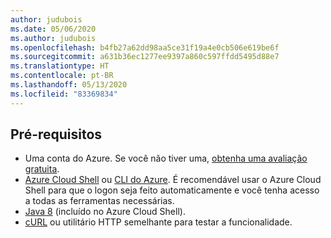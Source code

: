 ```yaml
---
author: judubois
ms.date: 05/06/2020
ms.author: judubois
ms.openlocfilehash: b4fb27a62dd98aa5ce31f19a4e0cb506e619be6f
ms.sourcegitcommit: a631b36ec1277ee9397a860c597ffdd5495d88e7
ms.translationtype: HT
ms.contentlocale: pt-BR
ms.lasthandoff: 05/13/2020
ms.locfileid: "83369834"
---
```

## <a name="prerequisites"></a>Pré-requisitos

- Uma conta do Azure. Se você não tiver uma, [obtenha uma avaliação gratuita](https://azure.microsoft.com/free/).
- [Azure Cloud Shell](/azure/cloud-shell/quickstart) ou [CLI do Azure](/cli/azure/install-azure-cli). É recomendável usar o Azure Cloud Shell para que o logon seja feito automaticamente e você tenha acesso a todas as ferramentas necessárias.
- [Java 8](https://www.azul.com/downloads/zulu/) (incluído no Azure Cloud Shell).
- [cURL](https://curl.haxx.se) ou utilitário HTTP semelhante para testar a funcionalidade.
